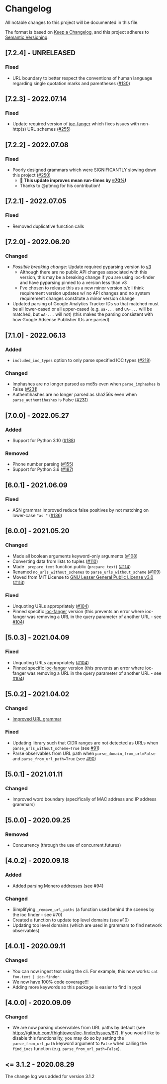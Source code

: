 # Changelog

All notable changes to this project will be documented in this file.

The format is based on [Keep a Changelog](https://keepachangelog.com/en/1.0.0/), and this project adheres to [Semantic Versioning](https://semver.org/).

## [7.2.4] - UNRELEASED

### Fixed

- URL boundary to better respect the conventions of human language regarding single quotation marks and parentheses ([#130](https://github.com/fhightower/ioc-finder/issues/130))

## [7.2.3] - 2022.07.14

### Fixed

- Update required version of [ioc-fanger](https://github.com/ioc-fang/ioc-fanger) which fixes issues with non-http(s) URL schemes ([#255](https://github.com/fhightower/ioc-finder/issues/255))

## [7.2.2] - 2022.07.08

### Fixed

- Poorly designed grammars which were SIGNIFICANTLY slowing down this project ([#250](https://github.com/fhightower/ioc-finder/pull/250))
  - **🎉 This update improves mean run-times by [≈70%](https://github.com/fhightower/ioc-finder/pull/253/files#diff-8e67b346e4b32f0cd637dbd271c16ab649c05fdf6aa7fe443cc85c0d8ca6ad07R149)!**
  - Thanks to @ptmcg for his contribution!

## [7.2.1] - 2022.07.05

### Fixed

- Removed duplicative function calls

## [7.2.0] - 2022.06.20

### Changed

- *Possible breaking change:* Update required pyparsing version to [v3](https://github.com/pyparsing/pyparsing/blob/966d6fded149c6c11993746b0d72166bc04e4504/CHANGES#L49)
  - Although there are no public API changes associated with this version, this may be a breaking change if you are using ioc-finder and have pyparsing pinned to a version less than v3
  - I've chosen to release this as a new minor version b/c I think requirement version updates w/ no API changes and no system requirement changes constitute a minor version change
- Updated parsing of Google Analytics Tracker IDs so that matched must be all lower-cased or all upper-cased (e.g. `ua-...` and `UA-...` will be matched, but `uA-...` will not)  (this makes the parsing consistent with how Google Adsense Publisher IDs are parsed)

## [7.1.0] - 2022.06.13

### Added

- `included_ioc_types` option to only parse specified IOC types ([#218](https://github.com/fhightower/ioc-finder/issues/218))

### Changed

- Imphashes are no longer parsed as md5s even when `parse_imphashes` is False ([#231](https://github.com/fhightower/ioc-finder/issues/231))
- Authentihashes are no longer parsed as sha256s even when `parse_authentihashes` is False ([#231](https://github.com/fhightower/ioc-finder/issues/231))

## [7.0.0] - 2022.05.27

### Added

- Support for Python 3.10 ([#188](https://github.com/fhightower/ioc-finder/issues/188))

### Removed

- Phone number parsing ([#155](https://github.com/fhightower/ioc-finder/issues/155))
- Support for Python 3.6 ([#187](https://github.com/fhightower/ioc-finder/issues/187))

## [6.0.1] - 2021.06.09

### Fixed

- ASN grammar improved reduce false positives by not matching on lower-case `"as "` ([#136](https://github.com/fhightower/ioc-finder/issues/136))

## [6.0.0] - 2021.05.20

### Changed

- Made all boolean arguments keyword-only arguments ([#108](https://github.com/fhightower/ioc-finder/issues/108))
- Converting data from lists to tuples ([#110](https://github.com/fhightower/ioc-finder/issues/110))
- Made `_prepare_text` function public (`prepare_text`) ([#114](https://github.com/fhightower/ioc-finder/issues/114))
- Renamed `no_urls_without_schemes` to `parse_urls_without_scheme` ([#109](https://github.com/fhightower/ioc-finder/issues/109))
- Moved from MIT License to [GNU Lesser General Public License v3.0](https://choosealicense.com/licenses/lgpl-3.0/) ([#113](https://github.com/fhightower/ioc-finder/issues/113))

### Fixed

- Unquoting URLs appropriately ([#104](https://github.com/fhightower/ioc-finder/issues/104))
- Pinned specific [ioc-fanger](https://github.com/ioc-fang/ioc-fanger) version (this prevents an error where ioc-fanger was removing a URL in the query parameter of another URL - see [#104](https://github.com/fhightower/ioc-finder/issues/104))

## [5.0.3] - 2021.04.09

### Fixed

- Unquoting URLs appropriately ([#104](https://github.com/fhightower/ioc-finder/issues/104))
- Pinned specific [ioc-fanger](https://github.com/ioc-fang/ioc-fanger) version (this prevents an error where ioc-fanger was removing a URL in the query parameter of another URL - see [#104](https://github.com/fhightower/ioc-finder/issues/104))

## [5.0.2] - 2021.04.02

### Changed

- [Improved URL grammar](https://github.com/fhightower/ioc-finder/commit/e3025c1a578663f693e7aa7947ac56e577dde0e9)

### Fixed

- Updating library such that CIDR ranges are not detected as URLs when `parse_urls_without_scheme=True` (see [#91](https://github.com/fhightower/ioc-finder/issues/91))
- Parse observables from URL path when `parse_domain_from_url=False` and `parse_from_url_path=True` (see [#90](https://github.com/fhightower/ioc-finder/issues/90))

## [5.0.1] - 2021.01.11

### Changed

- Improved word boundary (specifically of MAC address and IP address grammars)

## [5.0.0] - 2020.09.25

### Removed

- Concurrency (through the use of concurrent.futures)

## [4.0.2] - 2020.09.18

### Added

- Added parsing Monero addresses (see #94)

### Changed

- Simplifying `_remove_url_paths` (a function used behind the scenes by the ioc finder - see #70)
- Created a function to update top level domains (see #10)
- Updating top level domains (which are used in grammars to find network observables)

## [4.0.1] - 2020.09.11

### Changed

- You can now ingest text using the cli. For example, this now works: `cat foo.text | ioc-finder`.
- We now have 100% code coverage!!!
- Adding more keywords so this package is easier to find in pypi

## [4.0.0] - 2020.09.09

### Changed

- We are now parsing observables from URL paths by default (see https://github.com/fhightower/ioc-finder/issues/87). If you would like to disable this functionality, you may do so by setting the `parse_from_url_path` keyword argument to `False` when calling the `find_iocs` function (e.g. `parse_from_url_path=False`).

## <= 3.1.2 - 2020.08.29

The change log was added for version 3.1.2
